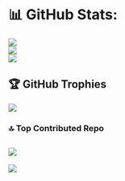 # 📊 GitHub Stats:
![](https://github-readme-stats.vercel.app/api?username=1024-m&theme=highcontrast&hide_border=true&include_all_commits=false&count_private=false)<br/>
![](https://github-readme-streak-stats.herokuapp.com/?user=1024-m&theme=highcontrast&hide_border=true)<br/>
![](https://github-readme-stats.vercel.app/api/top-langs/?username=1024-m&theme=highcontrast&hide_border=true&include_all_commits=false&count_private=false&layout=compact)
## 🏆 GitHub Trophies
![](https://github-profile-trophy.vercel.app/?username=1024-m&theme=radical&no-frame=false&no-bg=false&margin-w=4)
### 🔝 Top Contributed Repo
![](https://github-contributor-stats.vercel.app/api?username=1024-m&limit=5&theme=radical&combine_all_yearly_contributions=true)
---
[![](https://visitcount.itsvg.in/api?id=1024-m&icon=1&color=11)](https://visitcount.itsvg.in)
